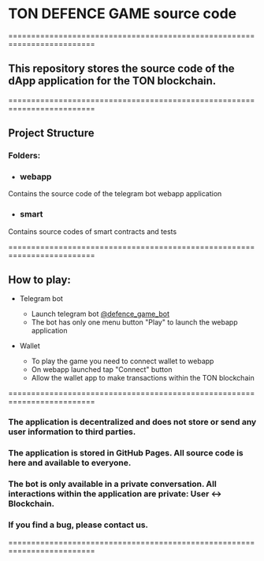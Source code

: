 # TON DEFENCE GAME source code

=========================================================================
## This repository stores the source code of the dApp application for the TON blockchain.
=========================================================================

## Project Structure
  
### Folders:
- ### webapp
Contains the source code of the telegram bot webapp application
  
- ### smart
Contains source codes of smart contracts and tests

=========================================================================
## How to play:
- Telegram bot
  - Launch telegram bot [@defence_game_bot](https://t.me/defence_game_bot)
  - The bot has only one menu button "Play" to launch the webapp application

- Wallet
  - To play the game you need to connect wallet to webapp
  - On webapp launched tap "Connect" button
  - Allow the wallet app to make transactions within the TON blockchain

=========================================================================

### The application is decentralized and does not store or send any user information to third parties.
### The application is stored in GitHub Pages. All source code is here and available to everyone.
### The bot is only available in a private conversation. All interactions within the application are private: User <-> Blockchain.
### If you find a bug, please contact us.
=========================================================================
